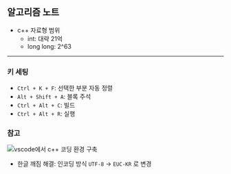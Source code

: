 ## 알고리즘 노트
- c++ 자료형 범위
    - int: 대략 21억
    - long long: 2^63


---
### 키 세팅
- `Ctrl + K + F`: 선택한 부분 자동 정렬
- `Alt + Shift + A`: 블록 주석
- `Ctrl + Alt + C`: 빌드
- `Ctrl + Alt + R`: 실행

### 참고
![vscode에서 c++ 코딩 환경 구축](https://velog.io/@youhyeoneee/%ED%99%98%EA%B2%BD-%EC%84%A4%EC%A0%95-VS-Code-%EC%97%90%EC%84%9C-CC-%EC%BD%94%EB%94%A9-%ED%99%98%EA%B2%BD-%EA%B5%AC%EC%B6%95%ED%95%98%EA%B8%B0-Windows)
- 한글 깨짐 해결: 인코딩 방식 `UTF-8` -> `EUC-KR` 로 변경 